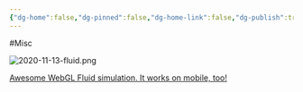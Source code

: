 ```yaml
---
{"dg-home":false,"dg-pinned":false,"dg-home-link":false,"dg-publish":true,"tags":["dgblip"],"created-date":"2020-11-13T00:00:00","disabled rules":["yaml-title","yaml-title-alias","file-name-heading"],"title":"philipp @ 2020-11-13","dg-permalink":"2020/11/13/fluid/","updated-date":"2025-04-30T22:27:37","dg-path":"blips/2020-11-13-fluid.md","permalink":"/2020/11/13/fluid/","dgPassFrontmatter":true}
---
```



#Misc

![2020-11-13-fluid.png](/img/user/attachments/2020-11-13-fluid.png)

[Awesome WebGL Fluid simulation. It works on mobile, too!](https://paveldogreat.github.io/WebGL-Fluid-Simulation/)



